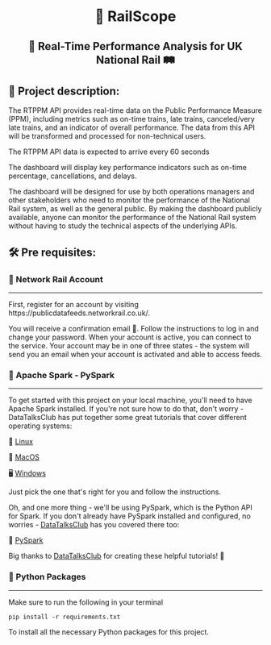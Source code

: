 <h1 align='center'>
🚂 RailScope 
</h1>
<h2 align='center'>
🚦 Real-Time Performance Analysis for UK National Rail 🛤️
</h2>

<h2> 📝 Project description: </h2>

The RTPPM API provides real-time data on the Public Performance Measure (PPM), including metrics such as on-time trains, late trains, canceled/very late trains, and an indicator of overall performance. The data from this API will be transformed and processed for non-technical users.

The RTPPM API data is expected to arrive every 60 seconds

The dashboard will display key performance indicators such as on-time percentage, cancellations, and delays.

The dashboard will be designed for use by both operations managers and other stakeholders who need to monitor the performance of the National Rail system, as well as the general public. By making the dashboard publicly available, anyone can monitor the performance of the National Rail system without having to study the technical aspects of the underlying APIs.


<h2> 🛠️ Pre requisites: </h2>

<h3> 📡 Network Rail Account </h3>
<hr>
First, register for an account by visiting https://publicdatafeeds.networkrail.co.uk/. 
<br> 

You will receive a confirmation email 📧. Follow the instructions to log in and change your password. When your account is active, you can connect to the service. Your account may be in one of three states - the system will send you an email when your account is activated and able to access feeds.


<h3> 🚀 Apache Spark - PySpark </h3>
<hr>
To get started with this project on your local machine, you'll need to have Apache Spark installed. If you're not sure how to do that, don't worry - DataTalksClub has put together some great tutorials that cover different operating systems:

🐧 [Linux](https://github.com/DataTalksClub/data-engineering-zoomcamp/blob/main/week_5_batch_processing/setup/linux.md)

🍎 [MacOS](https://github.com/DataTalksClub/data-engineering-zoomcamp/blob/main/week_5_batch_processing/setup/macos.md)

🖥️ [Windows](https://github.com/DataTalksClub/data-engineering-zoomcamp/blob/main/week_5_batch_processing/setup/windows.md)

Just pick the one that's right for you and follow the instructions.

Oh, and one more thing - we'll be using PySpark, which is the Python API for Spark. If you don't already have PySpark installed and configured, no worries - [DataTalksClub](https://github.com/DataTalksClub) has you covered there too:

🐍 [PySpark](https://github.com/DataTalksClub/data-engineering-zoomcamp/blob/main/week_5_batch_processing/setup/pyspark.md)


Big thanks to [DataTalksClub](https://github.com/DataTalksClub) for creating these helpful tutorials! 👏

<h3> 🐍 Python Packages </h3>
<hr>

Make sure to run the following in your terminal
```shell
pip install -r requirements.txt
```
To install all the necessary Python packages for this project.


